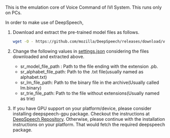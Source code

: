 This is the emulation core of Voice Command of IVI System.
This runs only on PCs.

In order to make use of DeepSpeech,
1. Download and extract the pre-trained model files as follows.
    ```bash
    wget -O - https://github.com/mozilla/DeepSpeech/releases/download/v0.1.1/deepspeech-0.1.1-models.tar.gz | tar xvfz -
    ```
2. Change the following values in [settings.json](settings.json) considering the files downloaded and extracted above.
    * sr_model_file_path : Path to the file ending with the extension .pb.
    * sr_alphabet_file_path: Path to the .txt file(usually named as alphabet.txt)
    * sr_lm_file_path: Path to the binary file in the archive(Usually called lm.binary)
    * sr_trie_file_path: Path to the file without extensions(Usually named as trie)
    
3. If you have GPU support on your platform/device, please consider installing deepspeech-gpu package. Checkout the instructions at [DeepSpeech Repository](https://github.com/mozilla/DeepSpeech). Otherwise, please continue with the installation instructions on your platform. That would fetch the required deepspeech package.